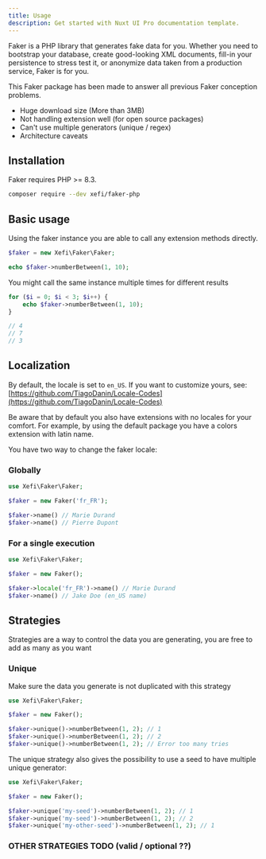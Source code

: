 ```yaml
---
title: Usage
description: Get started with Nuxt UI Pro documentation template.
---
```


Faker is a PHP library that generates fake data for you. Whether you need to bootstrap your database, create good-looking XML documents, fill-in your persistence to stress test it, or anonymize data taken from a production service, Faker is for you.

This Faker package has been made to answer all previous Faker conception problems.
- Huge download size (More than 3MB)
- Not handling extension well (for open source packages)
- Can't use multiple generators (unique / regex)
- Architecture caveats

## Installation

Faker requires PHP >= 8.3.

```bash
composer require --dev xefi/faker-php
```

## Basic usage

Using the faker instance you are able to call any extension methods directly.

```php
$faker = new Xefi\Faker\Faker;

echo $faker->numberBetween(1, 10);
```

You might call the same instance multiple times for different results
```php
for ($i = 0; $i < 3; $i++) {
    echo $faker->numberBetween(1, 10);
}

// 4
// 7
// 3
```

## Localization

By default, the locale is set to `en_US`. If you want to customize yours, see: [https://github.com/TiagoDanin/Locale-Codes](https://github.com/TiagoDanin/Locale-Codes)

Be aware that by default you also have extensions with no locales for your comfort. For example, by using the default package you have a colors extension with latin name.

You have two way to change the faker locale:

### Globally

```php
use Xefi\Faker\Faker;

$faker = new Faker('fr_FR');

$faker->name() // Marie Durand
$faker->name() // Pierre Dupont
```

### For a single execution

```php
use Xefi\Faker\Faker;

$faker = new Faker();

$faker->locale('fr_FR')->name() // Marie Durand
$faker->name() // Jake Doe (en_US name)
```

## Strategies

Strategies are a way to control the data you are generating, you are free to add as many as you want

### Unique

Make sure the data you generate is not duplicated with this strategy

```php
use Xefi\Faker\Faker;

$faker = new Faker();

$faker->unique()->numberBetween(1, 2); // 1
$faker->unique()->numberBetween(1, 2); // 2
$faker->unique()->numberBetween(1, 2); // Error too many tries
```

The unique strategy also gives the possibility to use a seed to have multiple unique generator:

```php
use Xefi\Faker\Faker;

$faker = new Faker();

$faker->unique('my-seed')->numberBetween(1, 2); // 1
$faker->unique('my-seed')->numberBetween(1, 2); // 2
$faker->unique('my-other-seed')->numberBetween(1, 2); // 1
```

### OTHER STRATEGIES TODO (valid / optional ??)
